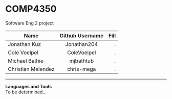 # COMP4350
Software Eng 2 project

| Name       | Github Username           | Fill  |
| ------------- |:-------------:| -----:|
| Jonathan Kuz  | Jonathan204 | . |
| Cole Voelpel  | ColeVoelpel |   . |
| Michael Bathie | mjbathtub |    . |
| Christian Melendez | chris-mega |    . |

---
**Languages and Tools**  
To be determined...
